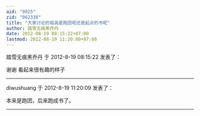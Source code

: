 ```yaml
---
aid: "9025"
zid: "062338"
title: "大家讨论的临高是跑团呢还是起点的书呢"
author: 踏雪无痕黑乔丹
date: 2012-08-19 08:15:22+07:00
lastmod: 2012-08-19 11:20:00+07:00
---
```


踏雪无痕黑乔丹 于 2012-8-19 08:15:22 发表了：

谢谢 看起来很有趣的样子

---

diwushuang 于 2012-8-19 11:20:09 发表了：

本来是跑团，后来跑成书了。

---
